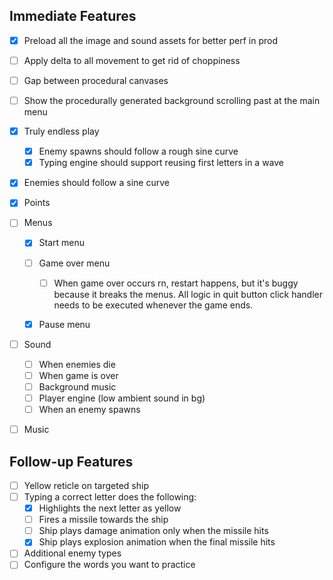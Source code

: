 ## Immediate Features

- [x] Preload all the image and sound assets for better perf in prod
- [ ] Apply delta to all movement to get rid of choppiness
- [ ] Gap between procedural canvases
- [ ] Show the procedurally generated background scrolling past at the main menu

- [x] Truly endless play
  - [x] Enemy spawns should follow a rough sine curve
  - [x] Typing engine should support reusing first letters in a wave
- [x] Enemies should follow a sine curve
- [x] Points
- [ ] Menus

  - [x] Start menu
  - [ ] Game over menu

    - [ ] When game over occurs rn, restart happens, but it's buggy because it breaks the menus.
          All logic in quit button click handler needs to be executed whenever the game ends.

  - [x] Pause menu

- [ ] Sound
  - [ ] When enemies die
  - [ ] When game is over
  - [ ] Background music
  - [ ] Player engine (low ambient sound in bg)
  - [ ] When an enemy spawns
- [ ] Music

## Follow-up Features

- [ ] Yellow reticle on targeted ship
- [ ] Typing a correct letter does the following:
  - [x] Highlights the next letter as yellow
  - [ ] Fires a missile towards the ship
  - [ ] Ship plays damage animation only when the missile hits
  - [x] Ship plays explosion animation when the final missile hits
- [ ] Additional enemy types
- [ ] Configure the words you want to practice
